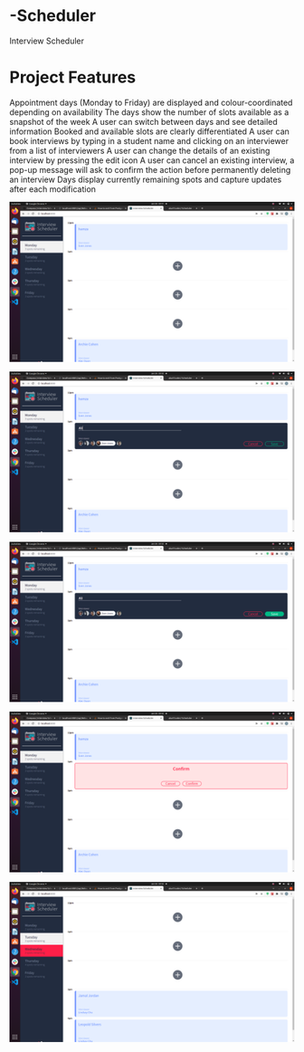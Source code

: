# -Scheduler
Interview Scheduler

# Project Features
Appointment days (Monday to Friday) are displayed and colour-coordinated depending on availability
The days show the number of slots available as a snapshot of the week
A user can switch between days and see detailed information
Booked and available slots are clearly differentiated
A user can book interviews by typing in a student name and clicking on an interviewer from a list of interviewers
A user can change the details of an existing interview by pressing the edit icon
A user can cancel an existing interview, a pop-up message will ask to confirm the action before permanently deleting an interview
Days display currently remaining spots and capture updates after each modification

!["Screenshot of Scheduler"](https://github.com/aka47coder/-Scheduler/blob/main/images/Screenshot%20from%202022-01-26%2020-31-38.png)

!["Screenshot of Scheduler"](https://github.com/aka47coder/-Scheduler/blob/main/images/Screenshot%20from%202022-01-26%2020-32-07.png)

!["Screenshot of Scheduler"](https://github.com/aka47coder/-Scheduler/blob/main/images/Screenshot%20from%202022-01-26%2020-32-20.png)

!["Screenshot of Scheduler"](https://github.com/aka47coder/-Scheduler/blob/main/images/Screenshot%20from%202022-01-26%2020-32-26.png)

!["Screenshot of Scheduler"](https://github.com/aka47coder/-Scheduler/blob/main/images/Screenshot%20from%202022-01-26%2020-32-31.png)

